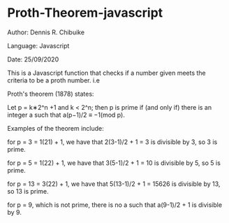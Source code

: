 # Proth-Theorem-javascript

Author: Dennis R. Chibuike

Language: Javascript

Date: 25/09/2020

This is a Javascript function that checks if a number given meets the criteria to be a proth number.
i.e 

Proth's theorem (1878) states:

Let p = k∗2^n +1 and k < 2^n; 
then p is prime if (and only if) there is an integer a such that a(p−1)/2 ≡ −1(mod p).


Examples of the theorem include:

for p = 3 = 1(21) + 1, we have that 2(3-1)/2 + 1 = 3 is divisible by 3, so 3 is prime.

for p = 5 = 1(22) + 1, we have that 3(5-1)/2 + 1 = 10 is divisible by 5, so 5 is prime.

for p = 13 = 3(22) + 1, we have that 5(13-1)/2 + 1 = 15626 is divisible by 13, so 13 is prime.

for p = 9, which is not prime, there is no a such that a(9-1)/2 + 1 is divisible by 9.

